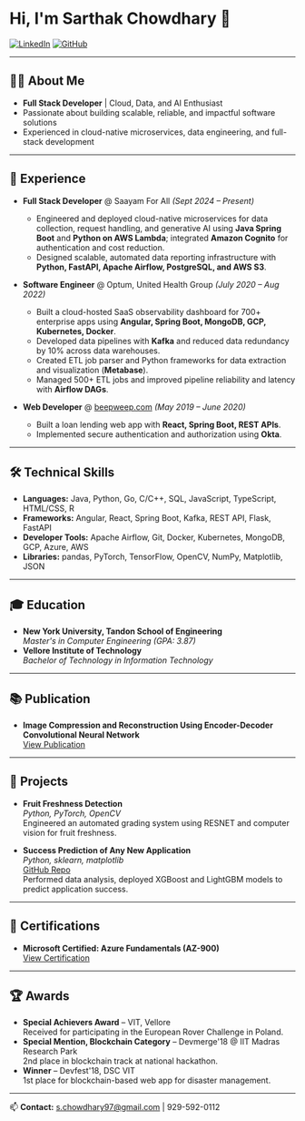 # Hi, I'm Sarthak Chowdhary 👋

[![LinkedIn](https://img.shields.io/badge/LinkedIn-blue?logo=linkedin&style=flat-square)](https://www.linkedin.com/in/sarthak-chowdhary/)
[![GitHub](https://img.shields.io/badge/GitHub-181717?logo=github&style=flat-square)](https://github.com/s-chowdhary)

---

## 👨‍💻 About Me

- **Full Stack Developer** | Cloud, Data, and AI Enthusiast
- Passionate about building scalable, reliable, and impactful software solutions
- Experienced in cloud-native microservices, data engineering, and full-stack development

---

## 💼 Experience

- **Full Stack Developer** @ Saayam For All _(Sept 2024 – Present)_
  - Engineered and deployed cloud-native microservices for data collection, request handling, and generative AI using **Java Spring Boot** and **Python on AWS Lambda**; integrated **Amazon Cognito** for authentication and cost reduction.
  - Designed scalable, automated data reporting infrastructure with **Python, FastAPI, Apache Airflow, PostgreSQL, and AWS S3**.

- **Software Engineer** @ Optum, United Health Group _(July 2020 – Aug 2022)_
  - Built a cloud-hosted SaaS observability dashboard for 700+ enterprise apps using **Angular, Spring Boot, MongoDB, GCP, Kubernetes, Docker**.
  - Developed data pipelines with **Kafka** and reduced data redundancy by 10% across data warehouses.
  - Created ETL job parser and Python frameworks for data extraction and visualization (**Metabase**).
  - Managed 500+ ETL jobs and improved pipeline reliability and latency with **Airflow DAGs**.

- **Web Developer** @ [beepweep.com](https://beepweep.com) _(May 2019 – June 2020)_
  - Built a loan lending web app with **React, Spring Boot, REST APIs**.
  - Implemented secure authentication and authorization using **Okta**.

---

## 🛠️ Technical Skills

- **Languages:** Java, Python, Go, C/C++, SQL, JavaScript, TypeScript, HTML/CSS, R
- **Frameworks:** Angular, React, Spring Boot, Kafka, REST API, Flask, FastAPI
- **Developer Tools:** Apache Airflow, Git, Docker, Kubernetes, MongoDB, GCP, Azure, AWS
- **Libraries:** pandas, PyTorch, TensorFlow, OpenCV, NumPy, Matplotlib, JSON

---

## 🎓 Education

- **New York University, Tandon School of Engineering**  
  _Master's in Computer Engineering (GPA: 3.87)_
- **Vellore Institute of Technology**  
  _Bachelor of Technology in Information Technology_

---

## 📚 Publication

- **Image Compression and Reconstruction Using Encoder-Decoder Convolutional Neural Network**  
  [View Publication](https://link.springer.com/chapter/10.1007/978-981-15-5400-1_80)

---

## 🚀 Projects

- **Fruit Freshness Detection**  
  _Python, PyTorch, OpenCV_  
  Engineered an automated grading system using RESNET and computer vision for fruit freshness.

- **Success Prediction of Any New Application**  
  _Python, sklearn, matplotlib_  
  [GitHub Repo](https://github.com/s-chowdhary/App-success-prediction)  
  Performed data analysis, deployed XGBoost and LightGBM models to predict application success.

---

## 🏅 Certifications

- **Microsoft Certified: Azure Fundamentals (AZ-900)**  
  [View Certification](https://learn.microsoft.com/api/credentials/share/en-us/SarthakChowdhary-2376/176C5C485637ED5F?sharingId=FFD496BC277A9E38)

---

## 🏆 Awards

- **Special Achievers Award** – VIT, Vellore  
  Received for participating in the European Rover Challenge in Poland.
- **Special Mention, Blockchain Category** – Devmerge'18 @ IIT Madras Research Park  
  2nd place in blockchain track at national hackathon.
- **Winner** – Devfest'18, DSC VIT  
  1st place for blockchain-based web app for disaster management.

---

📫 **Contact:** s.chowdhary97@gmail.com | 929-592-0112 